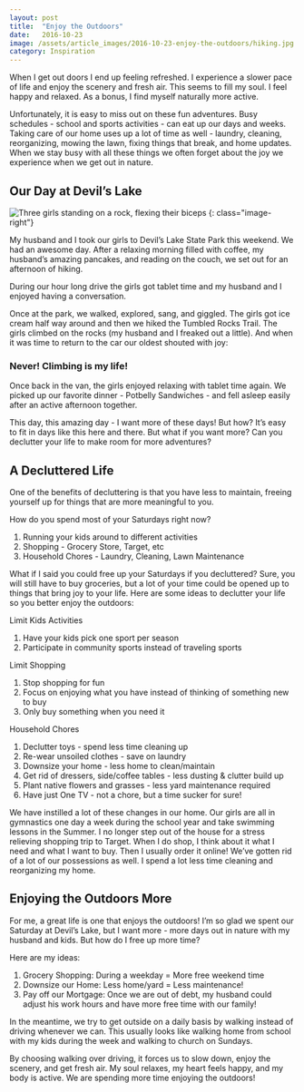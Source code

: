 ```yaml
---
layout: post
title:  "Enjoy the Outdoors"
date:   2016-10-23
image: /assets/article_images/2016-10-23-enjoy-the-outdoors/hiking.jpg
category: Inspiration
---
```


When I get out doors I end up feeling refreshed. I experience a slower pace of life and enjoy the scenery and fresh air. This seems to fill my soul. I feel happy and relaxed. As a bonus, I find myself naturally more active.

Unfortunately, it is easy to miss out on these fun adventures. Busy schedules - school and sports activities - can eat up our days and weeks. Taking care of our home uses up a lot of time as well - laundry, cleaning, reorganizing, mowing the lawn, fixing things that break, and home updates. When we stay busy with all these things we often forget about the joy we experience when we get out in nature.

## Our Day at Devil’s Lake

![Three girls standing on a rock, flexing their biceps]({{site.url}}/assets/article_images/2016-10-23-enjoy-the-outdoors/muscles.jpg)
{: class="image-right"}

My husband and I took our girls to Devil’s Lake State Park this weekend. We had an awesome day. After a relaxing morning filled with coffee, my husband’s amazing pancakes, and reading on the couch, we set out for an afternoon of hiking.

During our hour long drive the girls got tablet time and my husband and I enjoyed having a conversation.

Once at the park, we walked, explored, sang, and giggled. The girls got ice cream half way around and then we hiked the Tumbled Rocks Trail. The girls climbed on the rocks (my husband and I freaked out a little). And when it was time to return to the car our oldest shouted with joy:

### Never! Climbing is my life!

Once back in the van, the girls enjoyed relaxing with tablet time again. We picked up our favorite dinner - Potbelly Sandwiches - and fell asleep easily after an active afternoon together.

This day, this amazing day - I want more of these days! But how? It’s easy to fit in days like this here and there. But what if you want more? Can you declutter your life to make room for more adventures?

## A Decluttered Life

One of the benefits of decluttering is that you have less to maintain, freeing yourself up for things that are more meaningful to you.

How do you spend most of your Saturdays right now?

1. Running your kids around to different activities
2. Shopping - Grocery Store, Target, etc
3. Household Chores - Laundry, Cleaning, Lawn Maintenance

What if I said you could free up your Saturdays if you decluttered? Sure, you will still have to buy groceries, but a lot of your time could be opened up to things that bring joy to your life. Here are some ideas to declutter your life so you better enjoy the outdoors:

Limit Kids Activities

1. Have your kids pick one sport per season
2. Participate in community sports instead of traveling sports

Limit Shopping

1. Stop shopping for fun
2. Focus on enjoying what you have instead of thinking of something new to buy
3. Only buy something when you need it

Household Chores

1. Declutter toys - spend less time cleaning up
2. Re-wear unsoiled clothes - save on laundry
3. Downsize your home - less home to clean/maintain
4. Get rid of dressers, side/coffee tables - less dusting & clutter build up
5. Plant native flowers and grasses - less yard maintenance required
6. Have just One TV - not a chore, but a time sucker for sure!

We have instilled a lot of these changes in our home. Our girls are all in gymnastics one day a week during the school year and take swimming lessons in the Summer. I no longer step out of the house for a stress relieving shopping trip to Target. When I do shop, I think about it what I need and what I want to buy. Then I usually order it online! We’ve gotten rid of a lot of our possessions as well. I spend a lot less time cleaning and reorganizing my home.

## Enjoying the Outdoors More

For me, a great life is one that enjoys the outdoors! I’m so glad we spent our Saturday at Devil’s Lake, but I want more - more days out in nature with my husband and kids. But how do I free up more time?

Here are my ideas:

1. Grocery Shopping: During a weekday = More free weekend time
2. Downsize our Home: Less home/yard = Less maintenance!
3. Pay off our Mortgage: Once we are out of debt, my husband could adjust his work hours and have more free time with our family!

In the meantime, we try to get outside on a daily basis by walking instead of driving whenever we can. This usually looks like walking home from school with my kids during the week and walking to church on Sundays.

By choosing walking over driving, it forces us to slow down, enjoy the scenery, and get fresh air. My soul relaxes, my heart feels happy, and my body is active. We are spending more time enjoying the outdoors!
